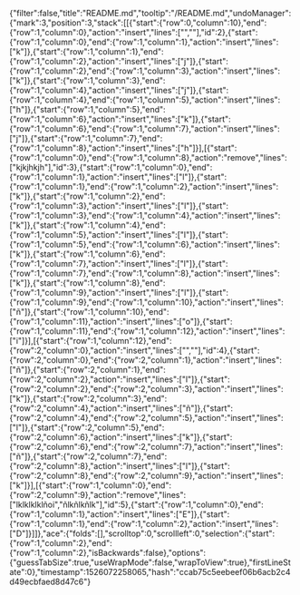 {"filter":false,"title":"README.md","tooltip":"/README.md","undoManager":{"mark":3,"position":3,"stack":[[{"start":{"row":0,"column":10},"end":{"row":1,"column":0},"action":"insert","lines":["",""],"id":2},{"start":{"row":1,"column":0},"end":{"row":1,"column":1},"action":"insert","lines":["k"]},{"start":{"row":1,"column":1},"end":{"row":1,"column":2},"action":"insert","lines":["j"]},{"start":{"row":1,"column":2},"end":{"row":1,"column":3},"action":"insert","lines":["k"]},{"start":{"row":1,"column":3},"end":{"row":1,"column":4},"action":"insert","lines":["j"]},{"start":{"row":1,"column":4},"end":{"row":1,"column":5},"action":"insert","lines":["h"]},{"start":{"row":1,"column":5},"end":{"row":1,"column":6},"action":"insert","lines":["k"]},{"start":{"row":1,"column":6},"end":{"row":1,"column":7},"action":"insert","lines":["j"]},{"start":{"row":1,"column":7},"end":{"row":1,"column":8},"action":"insert","lines":["h"]}],[{"start":{"row":1,"column":0},"end":{"row":1,"column":8},"action":"remove","lines":["kjkjhkjh"],"id":3},{"start":{"row":1,"column":0},"end":{"row":1,"column":1},"action":"insert","lines":["l"]},{"start":{"row":1,"column":1},"end":{"row":1,"column":2},"action":"insert","lines":["k"]},{"start":{"row":1,"column":2},"end":{"row":1,"column":3},"action":"insert","lines":["l"]},{"start":{"row":1,"column":3},"end":{"row":1,"column":4},"action":"insert","lines":["k"]},{"start":{"row":1,"column":4},"end":{"row":1,"column":5},"action":"insert","lines":["l"]},{"start":{"row":1,"column":5},"end":{"row":1,"column":6},"action":"insert","lines":["k"]},{"start":{"row":1,"column":6},"end":{"row":1,"column":7},"action":"insert","lines":["l"]},{"start":{"row":1,"column":7},"end":{"row":1,"column":8},"action":"insert","lines":["k"]},{"start":{"row":1,"column":8},"end":{"row":1,"column":9},"action":"insert","lines":["l"]},{"start":{"row":1,"column":9},"end":{"row":1,"column":10},"action":"insert","lines":["ñ"]},{"start":{"row":1,"column":10},"end":{"row":1,"column":11},"action":"insert","lines":["o"]},{"start":{"row":1,"column":11},"end":{"row":1,"column":12},"action":"insert","lines":["i"]}],[{"start":{"row":1,"column":12},"end":{"row":2,"column":0},"action":"insert","lines":["",""],"id":4},{"start":{"row":2,"column":0},"end":{"row":2,"column":1},"action":"insert","lines":["ñ"]},{"start":{"row":2,"column":1},"end":{"row":2,"column":2},"action":"insert","lines":["l"]},{"start":{"row":2,"column":2},"end":{"row":2,"column":3},"action":"insert","lines":["k"]},{"start":{"row":2,"column":3},"end":{"row":2,"column":4},"action":"insert","lines":["ñ"]},{"start":{"row":2,"column":4},"end":{"row":2,"column":5},"action":"insert","lines":["l"]},{"start":{"row":2,"column":5},"end":{"row":2,"column":6},"action":"insert","lines":["k"]},{"start":{"row":2,"column":6},"end":{"row":2,"column":7},"action":"insert","lines":["ñ"]},{"start":{"row":2,"column":7},"end":{"row":2,"column":8},"action":"insert","lines":["l"]},{"start":{"row":2,"column":8},"end":{"row":2,"column":9},"action":"insert","lines":["k"]}],[{"start":{"row":1,"column":0},"end":{"row":2,"column":9},"action":"remove","lines":["lklklklklñoi","ñlkñlkñlk"],"id":5},{"start":{"row":1,"column":0},"end":{"row":1,"column":1},"action":"insert","lines":["E"]},{"start":{"row":1,"column":1},"end":{"row":1,"column":2},"action":"insert","lines":["D"]}]]},"ace":{"folds":[],"scrolltop":0,"scrollleft":0,"selection":{"start":{"row":1,"column":2},"end":{"row":1,"column":2},"isBackwards":false},"options":{"guessTabSize":true,"useWrapMode":false,"wrapToView":true},"firstLineState":0},"timestamp":1526072258065,"hash":"ccab75c5eebeef06b6acb2c4d49ecbfaed8d47c6"}